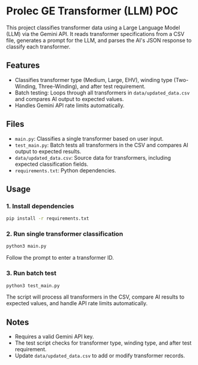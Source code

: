 # Prolec GE Transformer (LLM) POC

This project classifies transformer data using a Large Language Model (LLM) via the Gemini API. It reads transformer specifications from a CSV file, generates a prompt for the LLM, and parses the AI's JSON response to classify each transformer.

## Features

- Classifies transformer type (Medium, Large, EHV), winding type (Two-Winding, Three-Winding), and after test requirement.
- Batch testing: Loops through all transformers in `data/updated_data.csv` and compares AI output to expected values.
- Handles Gemini API rate limits automatically.

## Files

- `main.py`: Classifies a single transformer based on user input.
- `test_main.py`: Batch tests all transformers in the CSV and compares AI output to expected results.
- `data/updated_data.csv`: Source data for transformers, including expected classification fields.
- `requirements.txt`: Python dependencies.

## Usage

### 1. Install dependencies

```bash
pip install -r requirements.txt
```

### 2. Run single transformer classification

```bash
python3 main.py
```

Follow the prompt to enter a transformer ID.

### 3. Run batch test

```bash
python3 test_main.py
```

The script will process all transformers in the CSV, compare AI results to expected values, and handle API rate limits automatically.

## Notes

- Requires a valid Gemini API key.
- The test script checks for transformer type, winding type, and after test requirement.
- Update `data/updated_data.csv` to add or modify transformer records.
